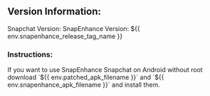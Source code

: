 <h2>Version Information:</h2>
Snapchat Version:
SnapEnhance Version: ${{ env.snapenhance_release_tag_name }}

<h3>Instructions:</h3>
If you want to use SnapEnhance Snapchat on Android without root download `${{ env.patched_apk_filename }}` and `${{ env.snapenhance_apk_filename }}` and install them.
